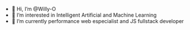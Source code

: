 - 👋 Hi, I’m @Willy-O
- 👀 I’m interested in Intelligent Artificial and Machine Learning
- 🌱 I’m currently performance web especialist and JS fullstack developer

<!---
- 📫 How to reach me: 
Willy-O/Willy-O is a ✨ special ✨ repository because its `README.md` (this file) appears on your GitHub profile.
You can click the Preview link to take a look at your changes.
--->
